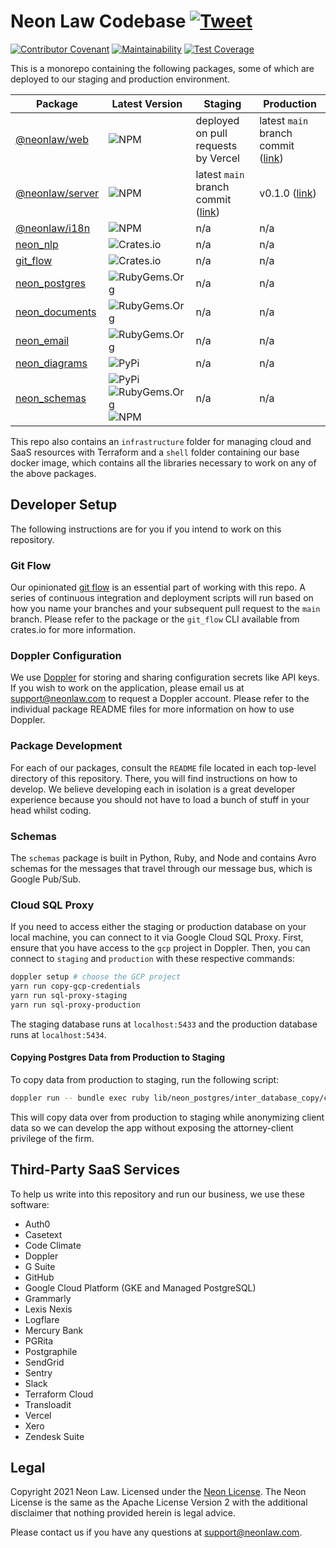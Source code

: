 # Neon Law Codebase [![Tweet](https://img.shields.io/twitter/url/http/shields.io.svg?style=social)](https://twitter.com/intent/tweet?text=Legaltech%20in%20the%20open.%20Check%20out%20%40NeonLaw%27s%20codebase%20repository%20for%20software%20and%20legal%20writing.&url=https://github.com/neonlaw/codebase)

[![Contributor Covenant](https://img.shields.io/badge/Contributor%20Covenant-v2.0%20adopted-ff69b4.svg)](CODE_OF_CONDUCT.md)
[![Maintainability](https://api.codeclimate.com/v1/badges/6e1cdb1d024d0f092903/maintainability)](https://codeclimate.com/github/NeonLaw/codebase/maintainability)
[![Test Coverage](https://api.codeclimate.com/v1/badges/6e1cdb1d024d0f092903/test_coverage)](https://codeclimate.com/github/NeonLaw/codebase/test_coverage)

This is a monorepo containing the following packages, some of which are
deployed to our staging and production environment.

|Package|Latest Version|Staging|Production|
|-------|--------------|-----------|-------|
|[@neonlaw/web](./web)|![NPM](https://img.shields.io/npm/v/@neonlaw/web)|deployed on pull requests by Vercel|latest `main` branch commit ([link](https://www.neonlaw.com))|
|[@neonlaw/server](./server)|![NPM](https://img.shields.io/npm/v/@neonlaw/server)|latest `main` branch commit ([link](https://api.neonlaw.net/graphiql))|v0.1.0 ([link](https://api.neonlaw.com/graphiql))|
|[@neonlaw/i18n](./i18n)|![NPM](https://img.shields.io/npm/v/@neonlaw/i18n)|n/a|n/a|
|[neon_nlp](./nlp_server)|![Crates.io](https://img.shields.io/crates/v/neon_nlp)|n/a|n/a|
|[git_flow](./git_flow)|![Crates.io](https://img.shields.io/crates/v/git_flow)|n/a|n/a|
|[neon_postgres](./postgres)|![RubyGems.Org](https://img.shields.io/gem/v/neon_postgres)|n/a|n/a|
|[neon_documents](./documents)|![RubyGems.Org](https://img.shields.io/gem/v/neon_documents)|n/a|n/a|
|[neon_email](./email)|![RubyGems.Org](https://img.shields.io/gem/v/neon_email)|n/a|n/a|
|[neon_diagrams](./diagrams)|![PyPi](https://img.shields.io/pypi/v/neon_diagrams)|n/a|n/a|
|[neon_schemas](./schemas)|![PyPi](https://img.shields.io/pypi/v/neon_schemas)![RubyGems.Org](https://img.shields.io/gem/v/neon_schemas)![NPM](https://img.shields.io/npm/v/@neonlaw/schemas)|n/a|n/a|

This repo also contains an `infrastructure` folder for managing cloud and
SaaS resources with Terraform and a `shell` folder containing our base docker
image, which contains all the libraries necessary to work on any of the above
packages.

## Developer Setup

The following instructions are for you if you intend to work on this repository.

### Git Flow

Our opinionated [git flow](./git_flow) is an essential part of working with this
repo. A series of continuous integration and deployment scripts will run
based on how you name your branches and your subsequent pull request to the
`main` branch. Please refer to the package or the `git_flow` CLI available from
crates.io for more information.

### Doppler Configuration

We use [Doppler](https://www.doppler.com/) for storing and sharing configuration
secrets like API keys. If you wish to work on the application, please email us
at support@neonlaw.com to request a Doppler account. Please refer to the
individual package README files for more information on how to use Doppler.

### Package Development

For each of our packages, consult the `README` file located in each top-level
directory of this repository. There, you will find instructions on how to
develop. We believe developing each in isolation is a great developer experience
because you should not have to load a bunch of stuff in your head whilst coding.

### Schemas

The `schemas` package is built in Python, Ruby, and Node and contains Avro
schemas for the messages that travel through our message bus, which is Google
Pub/Sub.

### Cloud SQL Proxy

If you need to access either the staging or production database on your local
machine, you can connect to it via Google Cloud SQL Proxy. First, ensure that
you have access to the `gcp` project in Doppler.  Then, you can connect to
`staging` and `production` with these respective commands:

```bash
doppler setup # choose the GCP project
yarn run copy-gcp-credentials
yarn run sql-proxy-staging
yarn run sql-proxy-production
```

The staging database runs at `localhost:5433` and the production database runs
at `localhost:5434`.

#### Copying Postgres Data from Production to Staging

To copy data from production to staging, run the following script:

```bash
doppler run -- bundle exec ruby lib/neon_postgres/inter_database_copy/copy.rb
```

This will copy data over from production to staging while anonymizing client
data so we can develop the app without exposing the attorney-client privilege of
the firm.

## Third-Party SaaS Services

To help us write into this repository and run our business, we use these
software:

- Auth0
- Casetext
- Code Climate
- Doppler
- G Suite
- GitHub
- Google Cloud Platform (GKE and Managed PostgreSQL)
- Grammarly
- Lexis Nexis
- Logflare
- Mercury Bank
- PGRita
- Postgraphile
- SendGrid
- Sentry
- Slack
- Terraform Cloud
- Transloadit
- Vercel
- Xero
- Zendesk Suite

## Legal

Copyright 2021 Neon Law. Licensed under the [Neon License](LICENSE.md). The Neon
License is the same as the Apache License Version 2 with the additional
disclaimer that nothing provided herein is legal advice.

Please contact us if you have any questions at support@neonlaw.com.
